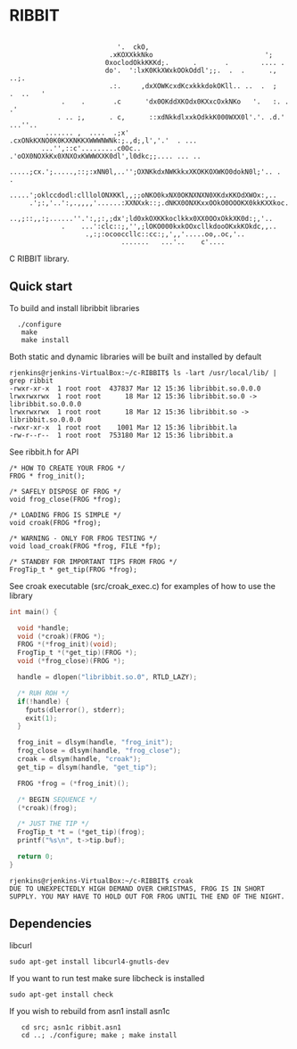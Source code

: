 
# RIBBIT

```

                           '.  ckO,
                         .xKOXXkkNko                            ';
                        0xoclodOkkKKKd;.      .       .        .... .
                        do'.  ':lxK0KkXWxkOOkOddl';;.  .  .      .,        ..;.
                         .:.     ,dxXOWKcxdKcxkkkdokOKll.. ..  .  ;   .  ..   '
             .    .       .c      'dx0OKddXKOdx0KXxcOxkNKo   '.   :. . .'
            . .. ;,      . c,      ::xdNkkdlxxkOdkkK000WXX0l'.'. .d.' ...''..
         ....... ,  ....  .;x'     .cxONkKXNO0K0KXKNKKXWWWNWNk:;.,d;,l','.'  . ...
        ...'',::c'.........c0Oc..  .'oOX0NOXkKx0XNXOxKWWWXXK0dl',l0dkc;;.... ... ..
       .....;cx.';.....,::;:xNN0l,..'';OXNKkdxNWKkkxXKOKKOXWKO0dokN0l;'.. .  .
      .....';oklccdodl:clllolONXKKl,,;;oNKO0kxNX0OKNXNXN0XKdxKKOdXWOx:,..
     .';:,'..':,.,,,,'......:XXNXxk::;.dNKX0ONXKxxOOkO0OOOKX0kkKXXkoc.
     ..,;::,,:;......''.':,;:,;dx';ld0xkOXKKkoclkkx0XX0OOxOkkXK0d:;,'..
             .    ...':clc::;,'',;lOKO000kxkOOxcllkdooOKxkKOkdc,,..
                   .,:;:ocooccllc::cc:;,',,'.....oo,.oc,'..
                            .......   ...'..    c'....
```
C RIBBIT library.

## Quick start

To build and install libribbit libraries

```
  ./configure
   make
   make install
```

Both static and dynamic libraries will be built and installed by default

```
rjenkins@rjenkins-VirtualBox:~/c-RIBBIT$ ls -lart /usr/local/lib/ | grep ribbit
-rwxr-xr-x  1 root root  437837 Mar 12 15:36 libribbit.so.0.0.0
lrwxrwxrwx  1 root root      18 Mar 12 15:36 libribbit.so.0 -> libribbit.so.0.0.0
lrwxrwxrwx  1 root root      18 Mar 12 15:36 libribbit.so -> libribbit.so.0.0.0
-rwxr-xr-x  1 root root    1001 Mar 12 15:36 libribbit.la
-rw-r--r--  1 root root  753180 Mar 12 15:36 libribbit.a
```

See ribbit.h for API 

```
/* HOW TO CREATE YOUR FROG */
FROG * frog_init();

/* SAFELY DISPOSE OF FROG */
void frog_close(FROG *frog);

/* LOADING FROG IS SIMPLE */
void croak(FROG *frog);

/* WARNING - ONLY FOR FROG TESTING */
void load_croak(FROG *frog, FILE *fp);

/* STANDBY FOR IMPORTANT TIPS FROM FROG */
FrogTip_t * get_tip(FROG *frog);
``` 

See croak executable (src/croak_exec.c) for examples of how to use the library

```c
int main() {

  void *handle;
  void (*croak)(FROG *);
  FROG *(*frog_init)(void);
  FrogTip_t *(*get_tip)(FROG *);
  void (*frog_close)(FROG *);

  handle = dlopen("libribbit.so.0", RTLD_LAZY);

  /* RUH ROH */
  if(!handle) {
    fputs(dlerror(), stderr);
    exit(1);
  }

  frog_init = dlsym(handle, "frog_init");
  frog_close = dlsym(handle, "frog_close");
  croak = dlsym(handle, "croak");
  get_tip = dlsym(handle, "get_tip");

  FROG *frog = (*frog_init)();

  /* BEGIN SEQUENCE */
  (*croak)(frog);

  /* JUST THE TIP */
  FrogTip_t *t = (*get_tip)(frog);
  printf("%s\n", t->tip.buf);

  return 0;
}
```

```
rjenkins@rjenkins-VirtualBox:~/c-RIBBIT$ croak
DUE TO UNEXPECTEDLY HIGH DEMAND OVER CHRISTMAS, FROG IS IN SHORT SUPPLY. YOU MAY HAVE TO HOLD OUT FOR FROG UNTIL THE END OF THE NIGHT.
```

## Dependencies

libcurl

```sudo apt-get install libcurl4-gnutls-dev```

If you want to run test make sure libcheck is installed

```sudo apt-get install check```

If you wish to rebuild from asn1 install asn1c

```sudo apt-get install asn1c
   cd src; asn1c ribbit.asn1
   cd ..; ./configure; make ; make install
```  
